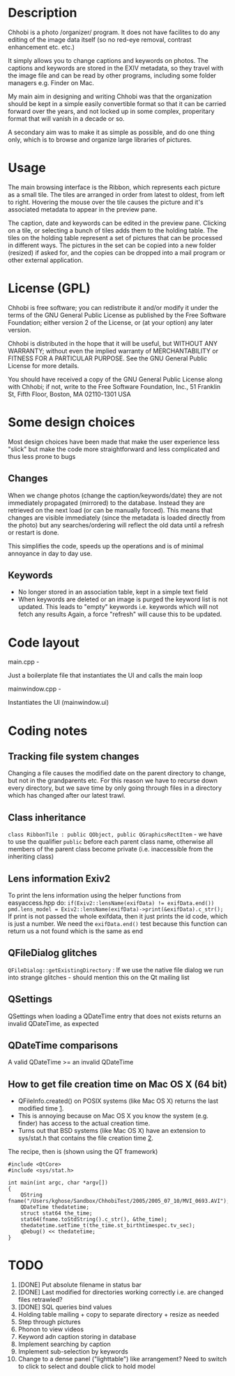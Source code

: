Description
===========
Chhobi is a photo /organizer/ program. It does not have facilites to do any
editing of the image data itself (so no red-eye removal, contrast enhancement
etc. etc.)

It simply allows you to change captions and keywords on photos. The captions and
keywords are stored in the EXIV metadata, so they travel with the image file and
can be read by other programs, including some folder managers e.g. Finder on Mac.

My main aim in designing and writing Chhobi was that the organization should be
kept in a simple easily convertible format so that it can be carried forward
over the years, and not locked up in some complex, properitary format that will
vanish in a decade or so.

A secondary aim was to make it as simple as possible, and do one thing only,
which is to browse and organize large libraries of pictures.

Usage
=====
The main browsing interface is the Ribbon, which represents each picture as a
small tile. The tiles are arranged in order from latest to oldest, from left to
right. Hovering the mouse over the tile causes the picture and it's
associated metadata to appear in the preview pane.

The caption, date and keywords can be edited in the preview pane. Clicking on a
tile, or selecting a bunch of tiles adds them to the holding table. The tiles on
the holding table represent a set of pictures that can be processed in different
ways. The pictures in the set can be copied into a new folder (resized) if
asked for, and the copies can be dropped into a mail program or other external
application.

License (GPL)
=============
Chhobi is free software; you can redistribute it and/or modify
it under the terms of the GNU General Public License as published by
the Free Software Foundation; either version 2 of the License, or
(at your option) any later version.

Chhobi is distributed in the hope that it will be useful,
but WITHOUT ANY WARRANTY; without even the implied warranty of
MERCHANTABILITY or FITNESS FOR A PARTICULAR PURPOSE.  See the
GNU General Public License for more details.

You should have received a copy of the GNU General Public License along with
Chhobi; if not, write to the Free Software Foundation, Inc.,
51 Franklin St, Fifth Floor, Boston, MA  02110-1301  USA

Some design choices
===================
Most design choices have been made that make the user experience less "slick"
but make the code more straightforward and less complicated and thus less
prone to bugs

Changes
-------
When we change photos (change the caption/keywords/date) they are not immediately
propagated (mirrored) to the database. Instead they are retrieved on the next
load (or can be manually forced). This means that changes are visible immediately
(since the metadata is loaded directly from the photo) but any searches/ordering
will reflect the old data until a refresh or restart is done.

This simplifies the code, speeds up the operations and is of minimal annoyance
in day to day use.

Keywords
--------
* No longer stored in an association table, kept in a simple text field
* When keywords are deleted or an image is purged the keyword list is not updated.
This leads to "empty" keywords i.e. keywords which will not fetch any results
Again, a force "refresh" will cause this to be updated.


Code layout
===========
main.cpp -

Just a boilerplate file that instantiates the UI and calls the main loop

mainwindow.cpp -

Instantiates the UI (mainwindow.ui)

Coding notes
============
Tracking file system changes
--------------------------
Changing a file causes the modified date on the parent directory to change, but
not in the grandparents etc. For this reason we have to recurse down every
directory, but we save time by only going through files in a directory which
has changed after our latest trawl.


Class inheritance
-----------------
`class RibbonTile : public QObject, public QGraphicsRectItem` - we have to use the
qualifier `public` before each parent class name, otherwise all members of the
parent class become private (i.e. inaccessible from the inheriting class)

Lens information Exiv2
----------------------
To print the lens information using the helper functions from easyaccess.hpp
do:
`if(Exiv2::lensName(exifData) != exifData.end())
    pmd.lens_model = Exiv2::lensName(exifData)->print(&exifData).c_str();`
If print is not passed the whole exifdata, then it just prints the id code,
which is just a number. We need the `exifData.end()` test because this function
can return us a not found which is the same as end

QFileDialog glitches
--------------------
`QFileDialog::getExistingDirectory` : If we use the native file dialog we
run into strange glitches - should mention this on the Qt mailing list

QSettings
---------
QSettings when loading a QDateTime entry that does not exists returns an
invalid QDateTime, as expected

QDateTime comparisons
---------------------
A valid QDateTime >= an invalid QDateTime

How to get file creation time on Mac OS X (64 bit)
--------------------------------------------------
* QFileInfo.created() on POSIX systems (like Mac OS X) returns the last modified time [1].
* This is annoying because on Mac OS X you know the system (e.g. finder) has access to the actual creation time.
* Turns out that BSD systems (like Mac OS X) have an extension to sys/stat.h that contains the file creation time [2].

[1]: http://doc.qt.nokia.com/latest/qfileinfo.html#created
[2]: http://developer.apple.com/library/IOS/#documentation/System/Conceptual/ManPages_iPhoneOS/man2/stat.2.html

The recipe, then is (shown using the QT framework)

    #include <QtCore>
    #include <sys/stat.h>

    int main(int argc, char *argv[])
    {
        QString fname("/Users/kghose/Sandbox/ChhobiTest/2005/2005_07_10/MVI_0693.AVI");
        QDateTime thedatetime;
        struct stat64 the_time;
        stat64(fname.toStdString().c_str(), &the_time);
        thedatetime.setTime_t(the_time.st_birthtimespec.tv_sec);
        qDebug() << thedatetime;
    }

TODO
====
1. [DONE] Put absolute filename in status bar
1. [DONE] Last modified for directories working correctly i.e. are changed files retrawled?
1. [DONE] SQL queries bind values
1. Holding table mailing + copy to separate directory + resize as needed
1. Step through pictures
1. Phonon to view videos
1. Keyword adn caption storing in database
1. Implement searching by caption
1. Implement sub-selection by keywords
1. Change to a dense panel ("lighttable") like arrangement? Need to switch to
click to select and double click to hold model
